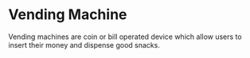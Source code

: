 # Vending Machine
Vending machines are coin or bill operated device which allow users to insert their money and dispense good snacks.
